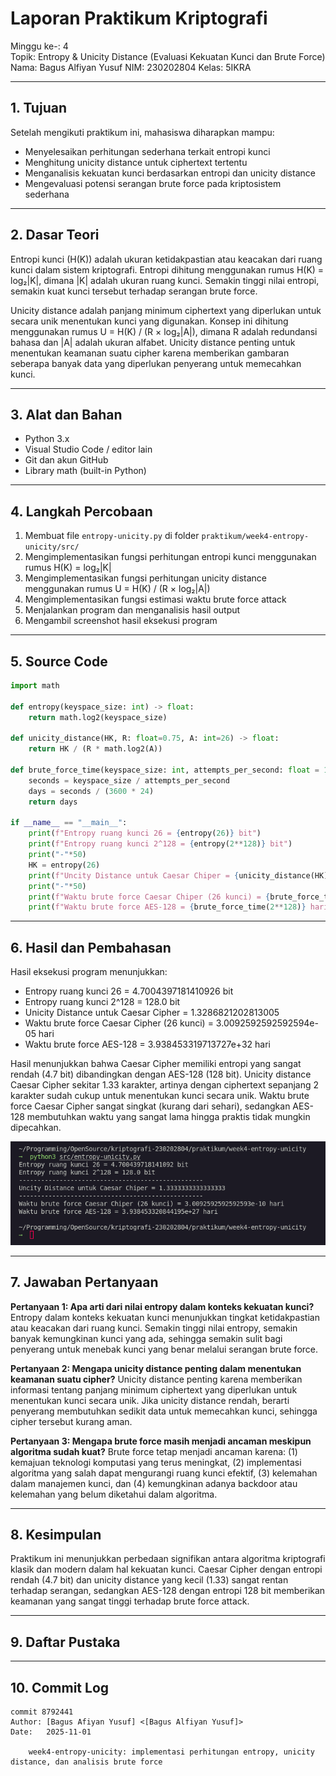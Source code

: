 # Laporan Praktikum Kriptografi
Minggu ke-: 4  
Topik: Entropy & Unicity Distance (Evaluasi Kekuatan Kunci dan Brute Force)  
Nama: Bagus Alfiyan Yusuf 
NIM: 230202804 
Kelas: 5IKRA  

---

## 1. Tujuan
Setelah mengikuti praktikum ini, mahasiswa diharapkan mampu:
- Menyelesaikan perhitungan sederhana terkait entropi kunci
- Menghitung unicity distance untuk ciphertext tertentu
- Menganalisis kekuatan kunci berdasarkan entropi dan unicity distance
- Mengevaluasi potensi serangan brute force pada kriptosistem sederhana

---

## 2. Dasar Teori
Entropi kunci (H(K)) adalah ukuran ketidakpastian atau keacakan dari ruang kunci dalam sistem kriptografi. Entropi dihitung menggunakan rumus H(K) = log₂|K|, dimana |K| adalah ukuran ruang kunci. Semakin tinggi nilai entropi, semakin kuat kunci tersebut terhadap serangan brute force.

Unicity distance adalah panjang minimum ciphertext yang diperlukan untuk secara unik menentukan kunci yang digunakan. Konsep ini dihitung menggunakan rumus U = H(K) / (R × log₂|A|), dimana R adalah redundansi bahasa dan |A| adalah ukuran alfabet. Unicity distance penting untuk menentukan keamanan suatu cipher karena memberikan gambaran seberapa banyak data yang diperlukan penyerang untuk memecahkan kunci.

---

## 3. Alat dan Bahan
- Python 3.x
- Visual Studio Code / editor lain
- Git dan akun GitHub
- Library math (built-in Python)

---

## 4. Langkah Percobaan
1. Membuat file `entropy-unicity.py` di folder `praktikum/week4-entropy-unicity/src/`
2. Mengimplementasikan fungsi perhitungan entropi kunci menggunakan rumus H(K) = log₂|K|
3. Mengimplementasikan fungsi perhitungan unicity distance menggunakan rumus U = H(K) / (R × log₂|A|)
4. Mengimplementasikan fungsi estimasi waktu brute force attack
5. Menjalankan program dan menganalisis hasil output
6. Mengambil screenshot hasil eksekusi program

---

## 5. Source Code

```python
import math

def entropy(keyspace_size: int) -> float:
    return math.log2(keyspace_size)

def unicity_distance(HK, R: float=0.75, A: int=26) -> float:
    return HK / (R * math.log2(A))

def brute_force_time(keyspace_size: int, attempts_per_second: float = 1e6) -> float:
    seconds = keyspace_size / attempts_per_second
    days = seconds / (3600 * 24)
    return days

if __name__ == "__main__":
    print(f"Entropy ruang kunci 26 = {entropy(26)} bit")
    print(f"Entropy ruang kunci 2^128 = {entropy(2**128)} bit")
    print("-"*50)
    HK = entropy(26)
    print(f"Uncity Distance untuk Caesar Chiper = {unicity_distance(HK)}")
    print("-"*50)
    print(f"Waktu brute force Caesar Chiper (26 kunci) = {brute_force_time(26)} hari")
    print(f"Waktu brute force AES-128 = {brute_force_time(2**128)} hari")
```

---

## 6. Hasil dan Pembahasan
Hasil eksekusi program menunjukkan:
- Entropy ruang kunci 26 = 4.7004397181410926 bit
- Entropy ruang kunci 2^128 = 128.0 bit
- Unicity Distance untuk Caesar Cipher = 1.3286821202813005
- Waktu brute force Caesar Cipher (26 kunci) = 3.0092592592592594e-05 hari
- Waktu brute force AES-128 = 3.938453319713727e+32 hari

Hasil menunjukkan bahwa Caesar Cipher memiliki entropi yang sangat rendah (4.7 bit) dibandingkan dengan AES-128 (128 bit). Unicity distance Caesar Cipher sekitar 1.33 karakter, artinya dengan ciphertext sepanjang 2 karakter sudah cukup untuk menentukan kunci secara unik. Waktu brute force Caesar Cipher sangat singkat (kurang dari sehari), sedangkan AES-128 membutuhkan waktu yang sangat lama hingga praktis tidak mungkin dipecahkan.

![Hasil Eksekusi](screenshots/image.png)

---

## 7. Jawaban Pertanyaan
**Pertanyaan 1: Apa arti dari nilai entropy dalam konteks kekuatan kunci?**
Entropy dalam konteks kekuatan kunci menunjukkan tingkat ketidakpastian atau keacakan dari ruang kunci. Semakin tinggi nilai entropy, semakin banyak kemungkinan kunci yang ada, sehingga semakin sulit bagi penyerang untuk menebak kunci yang benar melalui serangan brute force.

**Pertanyaan 2: Mengapa unicity distance penting dalam menentukan keamanan suatu cipher?**
Unicity distance penting karena memberikan informasi tentang panjang minimum ciphertext yang diperlukan untuk menentukan kunci secara unik. Jika unicity distance rendah, berarti penyerang membutuhkan sedikit data untuk memecahkan kunci, sehingga cipher tersebut kurang aman.

**Pertanyaan 3: Mengapa brute force masih menjadi ancaman meskipun algoritma sudah kuat?**
Brute force tetap menjadi ancaman karena: (1) kemajuan teknologi komputasi yang terus meningkat, (2) implementasi algoritma yang salah dapat mengurangi ruang kunci efektif, (3) kelemahan dalam manajemen kunci, dan (4) kemungkinan adanya backdoor atau kelemahan yang belum diketahui dalam algoritma.

---

## 8. Kesimpulan
Praktikum ini menunjukkan perbedaan signifikan antara algoritma kriptografi klasik dan modern dalam hal kekuatan kunci. Caesar Cipher dengan entropi rendah (4.7 bit) dan unicity distance yang kecil (1.33) sangat rentan terhadap serangan, sedangkan AES-128 dengan entropi 128 bit memberikan keamanan yang sangat tinggi terhadap brute force attack.

---

## 9. Daftar Pustaka


---

## 10. Commit Log
```
commit 8792441
Author: [Bagus Afiyan Yusuf] <[Bagus Alfiyan Yusuf]>
Date:   2025-11-01

    week4-entropy-unicity: implementasi perhitungan entropy, unicity distance, dan analisis brute force
```
